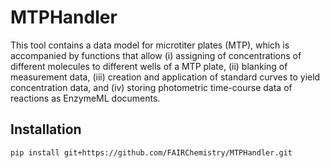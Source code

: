 # MTPHandler

This tool contains a data model for microtiter plates (MTP), which is accompanied by functions that allow (i) assigning of concentrations of different molecules to different wells of a MTP plate, (ii) blanking of measurement data, (iii) creation and application of standard curves to yield concentration data, and (iv) storing photometric time-course data of reactions as EnzymeML documents.

## Installation

```bash
pip install git+https://github.com/FAIRChemistry/MTPHandler.git
```
